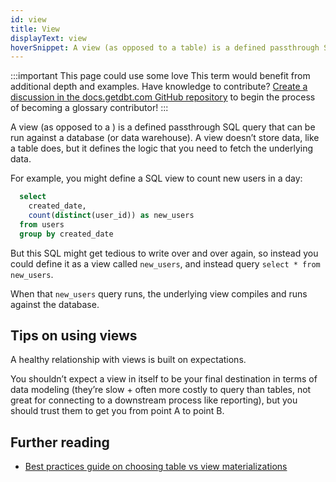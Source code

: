 ```yaml
---
id: view
title: View
displayText: view  
hoverSnippet: A view (as opposed to a table) is a defined passthrough SQL query that can be run against a database (or data warehouse).
---
```

:::important This page could use some love
This term would benefit from additional depth and examples. Have knowledge to contribute? [Create a discussion in the docs.getdbt.com GitHub repository](https://github.com/dbt-labs/docs.getdbt.com/discussions) to begin the process of becoming a glossary contributor!
:::

A view (as opposed to a <Term id="table" />) is a defined passthrough SQL query that can be run against a database (or data warehouse). A view doesn’t store data, like a table does, but it defines the logic that you need to fetch the underlying data.

For example, you might define a SQL view to count new users in a day:

```sql
  select
    created_date,
    count(distinct(user_id)) as new_users
  from users
  group by created_date
```

But this SQL might get tedious to write over and over again, so instead you could define it as a view called `new_users`, and instead query `select * from new_users`.

When that `new_users` query runs, the underlying view compiles and runs against the database.  

## Tips on using views

A healthy relationship with views is built on expectations. 

You shouldn’t expect a view in itself to be your final destination in terms of data modeling (they’re slow + often more costly to query than tables, not great for connecting to a downstream process like reporting), but you should trust them to get you from point A to point B. 

## Further reading 

- [Best practices guide on choosing table vs view materializations](/guides/best-practices)
